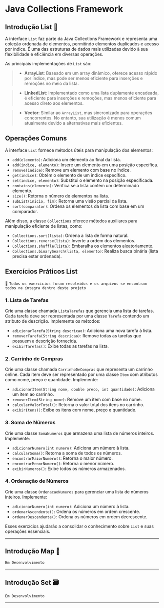 # Java Collections Framework

## Introdução List 📝

A interface `List` faz parte da Java Collections Framework e representa uma coleção ordenada de elementos, permitindo elementos duplicados e acesso por índice. É uma das estruturas de dados mais utilizadas devido à sua flexibilidade e eficiência em diversas operações.

As principais implementações de `List` são:
>- **ArrayList**: Baseado em um array dinâmico, oferece acesso rápido por índice, mas pode ser menos eficiente para inserções e remoções no meio da lista.

>- **LinkedList**: Implementado como uma lista duplamente encadeada, é eficiente para inserções e remoções, mas menos eficiente para acesso direto aos elementos.

>- **Vector**: Similar ao `ArrayList`, mas sincronizado para operações concorrentes. No entanto, sua utilização é menos comum atualmente devido a alternativas mais eficientes.

## Operações Comuns

A interface `List` fornece métodos úteis para manipulação dos elementos:
- `add(elemento)`: Adiciona um elemento ao final da lista.
- `add(indice, elemento)`: Insere um elemento em uma posição específica.
- `remove(indice)`: Remove um elemento com base no índice.
- `get(indice)`: Obtém o elemento de um índice específico.
- `set(indice, elemento)`: Substitui o elemento na posição especificada.
- `contains(elemento)`: Verifica se a lista contém um determinado elemento.
- `size()`: Retorna o número de elementos na lista.
- `subList(inicio, fim)`: Retorna uma visão parcial da lista.
- `sort(comparator)`: Ordena os elementos da lista com base em um comparador.

Além disso, a classe `Collections` oferece métodos auxiliares para manipulação eficiente de listas, como:
- `Collections.sort(lista)`: Ordena a lista de forma natural.
- `Collections.reverse(lista)`: Inverte a ordem dos elementos.
- `Collections.shuffle(lista)`: Embaralha os elementos aleatoriamente.
- `Collections.binarySearch(lista, elemento)`: Realiza busca binária (lista precisa estar ordenada).

## Exercícios Práticos List

📌 `Todos os exercicios foram resolvidos e os arquivos se encontram todos na íntegra dentro deste projeto`

### 1. Lista de Tarefas
Crie uma classe chamada `ListaTarefas` que gerencia uma lista de tarefas. Cada tarefa deve ser representada por uma classe `Tarefa` contendo um atributo de descrição. Implemente os métodos:
- `adicionarTarefa(String descricao)`: Adiciona uma nova tarefa à lista.
- `removerTarefa(String descricao)`: Remove todas as tarefas que possuem a descrição fornecida.
- `exibirTarefas()`: Exibe todas as tarefas na lista.

### 2. Carrinho de Compras
Crie uma classe chamada `CarrinhoDeCompras` que representa um carrinho online. Cada item deve ser representado por uma classe `Item` com atributos como nome, preço e quantidade. Implemente:
- `adicionarItem(String nome, double preco, int quantidade)`: Adiciona um item ao carrinho.
- `removerItem(String nome)`: Remove um item com base no nome.
- `calcularValorTotal()`: Retorna o valor total dos itens no carrinho.
- `exibirItens()`: Exibe os itens com nome, preço e quantidade.

### 3. Soma de Números
Crie uma classe `SomaNumeros` que armazena uma lista de números inteiros. Implemente:
- `adicionarNumero(int numero)`: Adiciona um número à lista.
- `calcularSoma()`: Retorna a soma de todos os números.
- `encontrarMaiorNumero()`: Retorna o maior número.
- `encontrarMenorNumero()`: Retorna o menor número.
- `exibirNumeros()`: Exibe todos os números armazenados.

### 4. Ordenação de Números
Crie uma classe `OrdenacaoNumeros` para gerenciar uma lista de números inteiros. Implemente:
- `adicionarNumero(int numero)`: Adiciona um número à lista.
- `ordenarAscendente()`: Ordena os números em ordem crescente.
- `ordenarDescendente()`: Ordena os números em ordem decrescente.

Esses exercícios ajudarão a consolidar o conhecimento sobre `List` e suas operações essenciais.

---
## Introdução Map 🔑

`Em Desenvolvimento`

---

## Introdução Set 🗃️

`Em Desenvolvimento`

---

